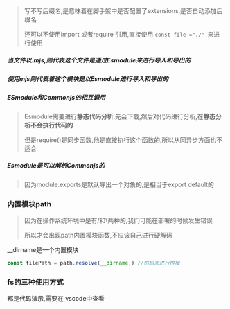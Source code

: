 > 写不写后缀名,是意味着在脚手架中是否配置了extensions,是否自动添加后缀名
>
> 还可以不使用import 或者require 引用,直接使用 `const file ="./" `来进行使用

##### 当文件以.mjs,则代表这个文件是通过Esmodule来进行导入和导出的

##### 使用mjs则代表着这个模块是以Esmodule进行导入和导出的

##### ESmodule和Commonjs的相互调用

> Esmodule需要进行**静态代码分析**,先会下载,然后对代码进行分析,在**静态分析不会执行代码的**
>
> 但是require()是同步函数,他是直接执行这个函数的,所以从同异步方面也不适合

##### Esmodule是可以解析Commonjs的

> 因为module.exports是默认导出一个对象的,是相当于export default的

### 内置模块path

> 因为在操作系统环境中是有/和\两种的,我们可能在部署的时候发生错误
>
> 所以才会出现path内置模块函数,不应该自己进行硬解码

__dirname是一个内置模块

```js
const filePath = path.resolve(__dirname,) //然后来进行拼接
```

### fs的三种使用方式

都是代码演示,需要在 vscode中查看